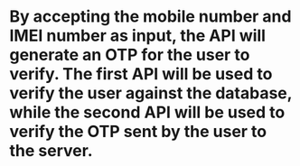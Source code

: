 # By accepting the mobile number and IMEI number as input, the API will generate an OTP for the user to verify. The first API will be used to verify the user against the database, while the second API will be used to verify the OTP sent by the user to the server.
